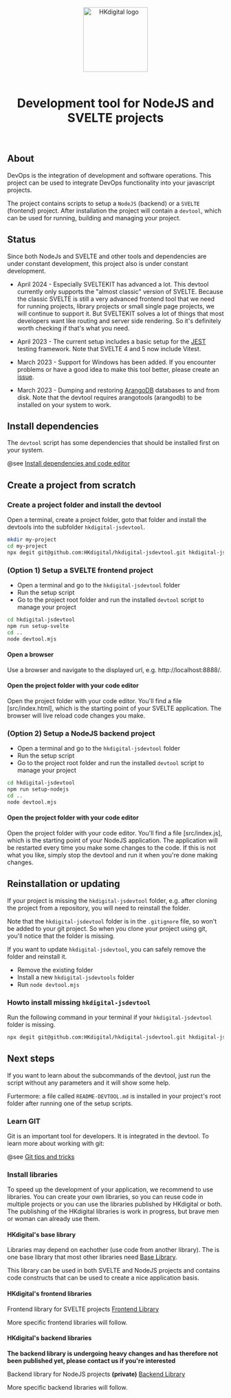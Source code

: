 
<div align="center" style="text-align: center; ">
  <br>
  <br>
  <picture>
  <source media="(prefers-color-scheme: dark)" srcset="https://github.com/HKdigital/hkdigital-jsdevtool/blob/main/doc/doc-include/HKdigital-Logo-LightOnDark-RGB.svg">
  <source media="(prefers-color-scheme: light)" srcset="https://github.com/HKdigital/hkdigital-jsdevtool/blob/main/doc/doc-include/HKdigital-Logo-DarkOnLight-RGB.svg">
  <img alt="HKdigital logo" src="https://github.com/HKdigital/hkdigital-jsdevtool/blob/main/doc/doc-include/HKdigital-Logo-DarkOnLight-RGB.svg" height="150">
  </picture>
  <br>
  <br>
</div>

<div align="center" style="text-align: center;">
<h1>Development tool for NodeJS and SVELTE projects</h1>
  <br>
</div>

## About

DevOps is the integration of development and software operations. This project can be used to integrate DevOps functionality into your javascript projects.

The project contains scripts to setup a `NodeJS` (backend) or a `SVELTE` (frontend) project. After installation the project will contain a `devtool`, which can be used for running, building and managing your project.

## Status

Since both NodeJs and SVELTE and other tools and dependencies are under constant development, this project also is under constant development.

* April 2024 -
Especially SVELTEKIT has advanced a lot. This devtool currently only supports the "almost classic" version of SVELTE. Because the classic SVELTE is still a very advanced frontend tool that we need for running projects, library projects or small single page projects, we will continue to support it. But SVELTEKIT solves a lot of things that most developers want like routing and server side rendering. So it's definitely worth checking if that's what you need.

* April 2023 -
The current setup includes a basic setup for the [JEST](https://jestjs.io/) testing framework. Note that SVELTE 4 and 5 now include Vitest.

* March 2023 -
Support for Windows has been added. If you encounter problems or have a good idea to make this tool better, please create an [issue](https://github.com/HKdigital/hkdigital-jsdevtool/issues).

* March 2023 -
Dumping and restoring [ArangoDB](https://www.arangodb.com/) databases to and from disk. Note that the devtool requires arangotools (arangodb) to be installed on your system to work.

## Install dependencies

The `devtool` script has some dependencies that should be installed first on your system.

@see [Install dependencies and code editor](https://github.com/HKdigital/hkdigital-jsdevtool/tree/main/doc/readme/install-dependencies-and-code-editor.md)


## Create a project from scratch

### Create a project folder and install the devtool
Open a terminal, create a project folder, goto that folder and install the devtools into the subfolder `hkdigital-jsdevtool`.

```bash
mkdir my-project
cd my-project
npx degit git@github.com:HKdigital/hkdigital-jsdevtool.git hkdigital-jsdevtool
```

### (Option 1) Setup a SVELTE frontend project
- Open a terminal and go to the `hkdigital-jsdevtool` folder
- Run the setup script
- Go to the project root folder and run the installed `devtool` script to manage your project

```bash
cd hkdigital-jsdevtool
npm run setup-svelte
cd ..
node devtool.mjs
```

#### Open a browser

Use a browser and navigate to the displayed url, e.g. http://localhost:8888/.

#### Open the project folder with your code editor

Open the project folder with your code editor. You'll find a file 
[src/index.html], which is the starting point of your SVELTE application. The browser will live reload code changes you make.

### (Option 2) Setup a NodeJS backend project
- Open a terminal and go to the `hkdigital-jsdevtool` folder
- Run the setup script
- Go to the project root folder and run the installed `devtool` script to manage your project

```bash
cd hkdigital-jsdevtool
npm run setup-nodejs
cd ..
node devtool.mjs
```

#### Open the project folder with your code editor

Open the project folder with your code editor. You'll find a file 
[src/index.js], which is the starting point of your NodeJS application. The application will be restarted every time you make some changes to the code. If this is not what you like, simply stop the devtool and run it when you're done making changes.

## Reinstallation or updating

If your project is missing the `hkdigital-jsdevtool` folder, e.g. after cloning the project from a repository, you will need to reinstall the folder.

Note that the `hkdigital-jsdevtool` folder is in the `.gitignore` file, so won't be added to your git project. So when you clone your project using git, you'll notice that the folder is missing.

If you want to update `hkdigital-jsdevtool`, you can safely remove the folder and reinstall it.

- Remove the existing folder
- Install a new `hkdigital-jsdevtools` folder
- Run `node devtool.mjs `

### Howto install missing `hkdigital-jsdevtool`

Run the following command in your terminal if your `hkdigital-jsdevtool` folder is missing.

```bash
npx degit git@github.com:HKdigital/hkdigital-jsdevtool.git hkdigital-jsdevtool
```

## Next steps

If you want to learn about the subcommands of the devtool, just run the script without any parameters and it will show some help.

Furtermore: a file called `README-DEVTOOL.md` is installed in your project's root folder after running one of the setup scripts.


### Learn GIT

Git is an important tool for developers. It is integrated in the devtool. To learn more about working with git:

@see [Git tips and tricks](https://github.com/HKdigital/hkdigital-jsdevtool/tree/main/doc/readme/git-tips-and-tricks.md)


### Install libraries

To speed up the development of your application, we recommend to use libraries.
You can create your own libraries, so you can reuse code in multiple projects or you can use the libraries published by HKdigital or both. The publishing of the HKdigital libraries is work in progress, but brave men or woman can already use them.

#### HKdigital's base library

Libraries may depend on eachother (use code from another library). The is one base library that most other libraries need [Base Library](https://github.com/HKdigital/jslib--hkd-base).

This library can be used in both SVELTE and NodeJS projects and contains code constructs that can be used to create a nice application basis.

#### HKdigital's frontend libraries

Frontend library for SVELTE projects
[Frontend Library](https://github.com/HKdigital/jslib--hkd-fe)

More specific frontend libraries will follow.

#### HKdigital's backend libraries

**The backend library is undergoing heavy changes and has therefore not been published yet, 
   please contact us if you're interested**

Backend library for NodeJS projects **(private)**
[Backend Library](https://github.com/HKdigital/jslib--hkd-be)

More specific backend libraries will follow.

